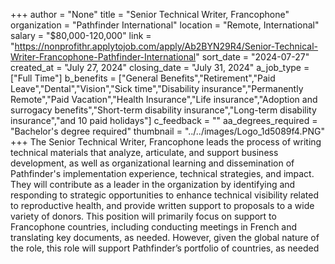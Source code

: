 +++
author = "None"
title = "Senior Technical Writer, Francophone"
organization = "Pathfinder International"
location = "Remote, International"
salary = "$80,000-120,000"
link = "https://nonprofithr.applytojob.com/apply/Ab2BYN29R4/Senior-Technical-Writer-Francophone-Pathfinder-International"
sort_date = "2024-07-27"
created_at = "July 27, 2024"
closing_date = "July 31, 2024"
a_job_type = ["Full Time"]
b_benefits = ["General Benefits","Retirement","Paid Leave","Dental","Vision","Sick time","Disability insurance","Permanently Remote","Paid Vacation","Health Insurance","Life insurance","Adoption and surrogacy benefits","Short-term disability insurance","Long-term disability insurance","and 10 paid holidays"]
c_feedback = ""
aa_degrees_required = "Bachelor's degree required"
thumbnail = "../../images/Logo_1d5089f4.PNG"
+++
The Senior Technical Writer, Francophone  leads the process of writing technical materials that analyze, articulate, and support business development, as well as organizational learning and dissemination of Pathfinder's implementation experience, technical strategies, and impact. They will contribute as a leader in the organization by identifying and responding to strategic opportunities to enhance technical visibility related to reproductive health, and provide written support to proposals to a wide variety of donors. This position will primarily focus on support to Francophone countries, including conducting meetings in French and translating key documents, as needed.  However, given the global nature of the role, this role will support Pathfinder’s portfolio of countries, as needed
